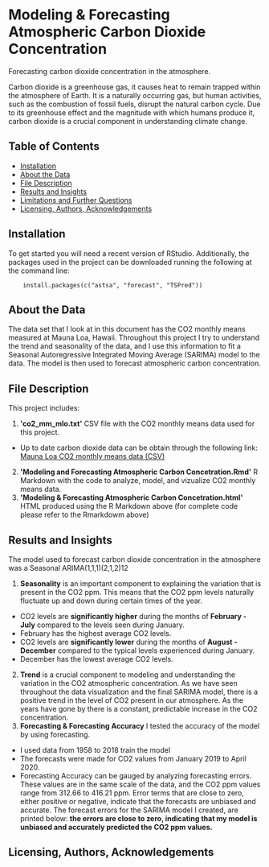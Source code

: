# Modeling & Forecasting Atmospheric Carbon Dioxide Concentration
Forecasting carbon dioxide concentration in the atmosphere. 

Carbon dioxide is a greenhouse gas, it causes heat to remain trapped within the atmosphere of Earth. It is a naturally occurring gas, but human activities, such as the combustion of fossil fuels, disrupt the natural carbon cycle. Due to its greenhouse effect and the magnitude with which humans produce it, carbon dioxide is a crucial component in understanding climate change.

## Table of Contents
* [Installation](#Installation)
* [About the Data](#About)
* [File Description](#description)
* [Results and Insights](#Results)
* [Limitations and Further Questions](#Limitations)
* [Licensing, Authors, Acknowledgements](#licensing)

## Installation
To get started you will need a recent version of RStudio. Additionally, the packages used in the project can be downloaded running the following at the command line:
    
        install.packages(c("astsa", "forecast", "TSPred"))
        
## About the Data <a name="About"></a>
The data set that I look at in this document has the CO2 monthly means measured at Mauna Loa, Hawaii. Throughout this project I try to understand the trend and seasonality of the data, and I use this information to fit a Seasonal Autoregressive Integrated Moving Average (SARIMA) model to the data. The model is then used to forecast atmospheric carbon concentration. 

## File Description <a name="description"></a>
This project includes:
1. **'co2_mm_mlo.txt'** CSV file with the CO2 monthly means data used for this project. 
- Up to date carbon dioxide data can be obtain through the following link: [Mauna Loa CO2 monthly means data (CSV)](https://www.esrl.noaa.gov/gmd/webdata/ccgg/trends/co2/co2_mm_mlo.txt) 
2. **'Modeling and Forecasting Atmospheric Carbon Concetration.Rmd'** R Markdown with the code to analyze, model, and vizualize CO2 monthly means data.
3. **'Modeling & Forecasting Atmospheric Carbon Concetration.html'** HTML produced using the R Markdown above (for complete code please refer to the Rmarkdowm above) 

## Results and Insights <a name="Results"></a>

The model used to forecast carbon dioxide concentration in the atmosphere was a Seasonal ARIMA(1,1,1)(2,1,2)12

1. **Seasonality** is an important component to explaining the variation that is present in the CO2 ppm. This means that the CO2 ppm levels naturally fluctuate up and down during certain times of the year. 
- CO2 levels are **significantly higher** during the months of **February - July** compared to the levels seen during January.
- February has the highest average CO2 levels. 
- CO2 levels are **significantly lower** during the months of **August - December** compared to the typical levels experienced during January. 
- December has the lowest average CO2 levels.
2. **Trend** is a crucial component to modeling and understanding the variation in the CO2 atmospheric concentration. As we have seen throughout the data visualization and the final SARIMA model, there is a positive trend in the level of CO2 present in our atmosphere. As the years have gone by there is a constant, predictable increase in the CO2 concentration.
3. **Forecasting & Forecasting Accuracy** I tested the accuracy of the model by using forecasting. 
- I used data from 1958 to 2018 train the model 
- The forecasts were made for CO2 values from January 2019 to April 2020.
- Forecasting Accuracy can be gauged by analyzing forecasting errors. These values are in the same scale of the data, and the CO2 ppm values range from 312.66 to  416.21 ppm. Error terms that are close to zero, either positive or negative, indicate that the forecasts are unbiased and accurate. The forecast errors for the SARIMA model I created, are printed below: **the errors are close to zero, indicating that my model is unbiased and accurately predicted the CO2 ppm values.**

## Licensing, Authors, Acknowledgements <a name="licensing"></a>
